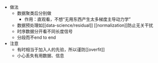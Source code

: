 - 做法
    - 数据聚类后分别做
      - 作用：直观看，不想“无用东西产生太多梯度主导动力学”
    - 数据预处理如[[data-science/residual]] [[normalization]]防止无关干扰
    - 时序数据分开看不同长度信号
    - 分段而不end to end
- 注意
  - 有时相当于加入人的先验，所以谨防[[overfit]]
  - 小心丢失有用数据、信息